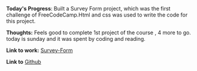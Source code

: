 **Today's Progress**: Built a Survey Form project, which was the first challenge of FreeCodeCamp.Html and css was used to write the code for this project.

**Thoughts:** Feels good to complete 1st project of the course , 4 more to go. today is sunday and it was spent by coding and reading.

**Link to work:** 
[Survey-Form](https://dinneshkumar9.github.io/Survey-Form/)

**Link to**
[Github](https://github.com/dinneshkumar9/Survey-Form.git)